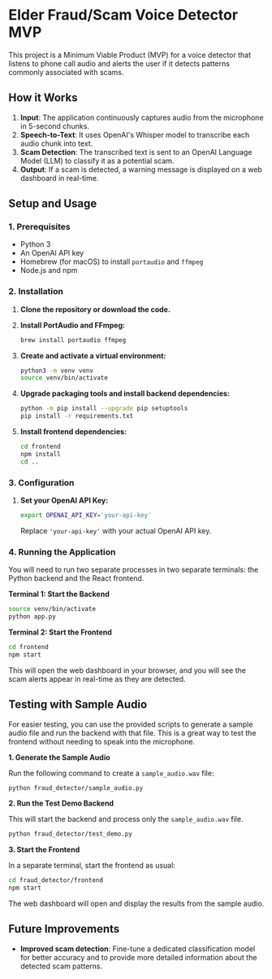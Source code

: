 # Elder Fraud/Scam Voice Detector MVP

This project is a Minimum Viable Product (MVP) for a voice detector that listens to phone call audio and alerts the user if it detects patterns commonly associated with scams.

## How it Works

1.  **Input**: The application continuously captures audio from the microphone in 5-second chunks.
2.  **Speech-to-Text**: It uses OpenAI's Whisper model to transcribe each audio chunk into text.
3.  **Scam Detection**: The transcribed text is sent to an OpenAI Language Model (LLM) to classify it as a potential scam.
4.  **Output**: If a scam is detected, a warning message is displayed on a web dashboard in real-time.

## Setup and Usage

### 1. Prerequisites

*   Python 3
*   An OpenAI API key
*   Homebrew (for macOS) to install `portaudio` and `ffmpeg`
*   Node.js and npm

### 2. Installation

1.  **Clone the repository or download the code.**

2.  **Install PortAudio and FFmpeg:**
    ```bash
    brew install portaudio ffmpeg
    ```

3.  **Create and activate a virtual environment:**
    ```bash
    python3 -m venv venv
    source venv/bin/activate
    ```

4.  **Upgrade packaging tools and install backend dependencies:**
    ```bash
    python -m pip install --upgrade pip setuptools
    pip install -r requirements.txt
    ```

5.  **Install frontend dependencies:**
    ```bash
    cd frontend
    npm install
    cd ..
    ```

### 3. Configuration

1.  **Set your OpenAI API Key:**
    ```bash
    export OPENAI_API_KEY='your-api-key'
    ```
    Replace `'your-api-key'` with your actual OpenAI API key.

### 4. Running the Application

You will need to run two separate processes in two separate terminals: the Python backend and the React frontend.

**Terminal 1: Start the Backend**
```bash
source venv/bin/activate
python app.py
```

**Terminal 2: Start the Frontend**
```bash
cd frontend
npm start
```

This will open the web dashboard in your browser, and you will see the scam alerts appear in real-time as they are detected.

## Testing with Sample Audio

For easier testing, you can use the provided scripts to generate a sample audio file and run the backend with that file. This is a great way to test the frontend without needing to speak into the microphone.

**1. Generate the Sample Audio**

Run the following command to create a `sample_audio.wav` file:
```bash
python fraud_detector/sample_audio.py
```

**2. Run the Test Demo Backend**

This will start the backend and process only the `sample_audio.wav` file.
```bash
python fraud_detector/test_demo.py
```

**3. Start the Frontend**

In a separate terminal, start the frontend as usual:
```bash
cd fraud_detector/frontend
npm start
```
The web dashboard will open and display the results from the sample audio.

## Future Improvements

*   **Improved scam detection**: Fine-tune a dedicated classification model for better accuracy and to provide more detailed information about the detected scam patterns.
